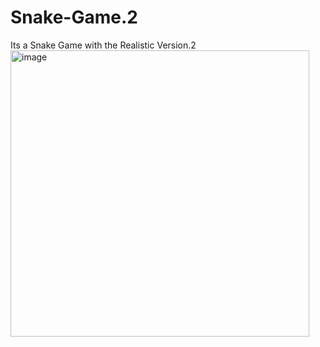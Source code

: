 # Snake-Game.2
Its a Snake Game with the Realistic Version.2
<img width="478" height="458" alt="image" src="https://github.com/user-attachments/assets/1bfc26c8-8caf-4c1c-8c57-05f38c46898e" />
